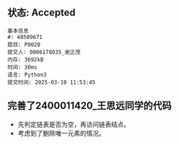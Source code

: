 ## 状态: Accepted

```
基本信息
#: 48509671
题目: P0020
提交人: 0006178035_谢正茂
内存: 3692kB
时间: 30ms
语言: Python3
提交时间: 2025-03-10 11:53:45
```

## 完善了2400011420_王思远同学的代码
- 先判定链表是否为空，再访问链表结点。
- 考虑到了删除唯一元素的情况。
